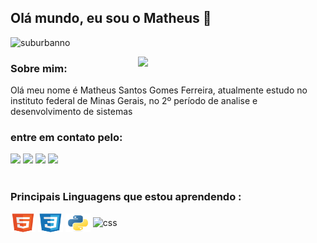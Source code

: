 <h2>Olá mundo, eu sou o Matheus 🖖</h2> 
<p align="left"> <img src="https://komarev.com/ghpvc/?username=casmei&label=Profile%20views&color=28a464&style=flat" alt="suburbanno" /> </p>
<img align="right" width="300" src="https://i2.wp.com/allhtaccess.info/wp-content/uploads/2018/03/programming.gif?fit=1281%2C716&ssl=1" />


<h3>Sobre mim:</h3>
Olá meu nome é Matheus Santos Gomes Ferreira, atualmente estudo no instituto federal de Minas Gerais, no 2º período de analise e desenvolvimento de sistemas

 <h3>entre em contato pelo: </h3>
 
 <div> 
  <a href="https://www.instagram.com/matheus_sgf/" target="_blank"><img src="https://img.shields.io/badge/-Instagram-%23E4405F?style=for-the-badge&logo=instagram&logoColor=white" target="_blank"></a>
  <a href = "mailto:matheuscontato96@hotmail.com"><img src="https://img.shields.io/badge/-Gmail-%23333?style=for-the-badge&logo=gmail&logoColor=white" target="_blank"></a>
  <a href="https://www.linkedin.com/in/matheus-santos-gomes-ferreira-5b898b233/" target="_blank"><img src="https://img.shields.io/badge/-LinkedIn-%230077B5?style=for-the-badge&logo=linkedin&logoColor=white" target="_blank"></a> 
  <a href="https://api.whatsapp.com/send?phone=5553999051310&text=ol%C3%A1%2Cgostei%20do%20seu%20curriculo%2C%20gostaria%20de%20saber%20mais%20sobre%20voc%C3%AA..." target="_blank"><img src="https://img.shields.io/badge/WhatsApp-25D366?style=flat-square&logo=whatsapp&logoColor=white" target="_blank"></a>
 
   
 
 
 
</div>



  
  
  
 <div style="display: inline_block"><br>
   <h3>Principais Linguagens que estou aprendendo : </h3>
  <img align="center" alt="html" height="30" width="40" src="https://raw.githubusercontent.com/devicons/devicon/master/icons/html5/html5-original.svg">
  <img align="center" alt="css" height="30" width="40" src="https://raw.githubusercontent.com/devicons/devicon/master/icons/css3/css3-original.svg">
  <img align="center" alt="python" height="30" width="40" src="https://raw.githubusercontent.com/devicons/devicon/master/icons/python/python-original.svg">
  <img align="center" alt="css" height="30" width="40" src="https://img.shields.io/badge/PHP-777BB4?style=for-the-badge&logo=php&logoColor=white"><br><br>

</div>
  

